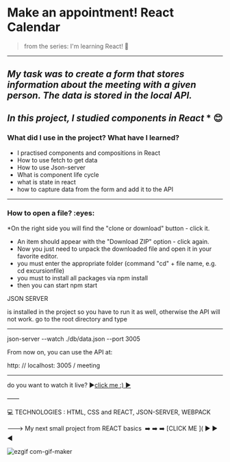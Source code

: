 
<h1> Make an appointment! React Calendar </h1>


>from the series: I'm learning React! :muscle:

----
*<h4>My task was to create a form that stores information about the meeting with a given person. The data is stored in the local API.</h4>*
*In this project, I studied components in React* * :blush:
-------

<h3>What did I use in the project? What have I learned?</h3>

* I practised components and compositions in React
* How to use fetch to get data
* How to use Json-server
* What is component life cycle
* what is state in react
* how to capture data from the form and add it to the API

-----
<h3>How to open a file? :eyes: </h3>

*On the right side you will find the "clone or download" button - click it.
* An item should appear with the "Download ZIP" option - click again.
* Now you just need to unpack the downloaded file and open it in your favorite editor.
* you must enter the appropriate folder (command "cd" + file name, e.g. cd excursionfile)
* you must to install all packages via npm install
* then you can start npm start


JSON SERVER

is installed in the project so you have to run it as well, otherwise the API will not work.
go to the root directory and type

----

json-server --watch ./db/data.json --port 3005



From now on, you can use the API at:

http: // localhost: 3005 / meeting

----

do you want to watch it live?  :arrow_forward:[click me :) :arrow_forward:
]( https://martynakil.github.io/STONE-PAPER-SCISSORS-GAME/game_paper:stone:scissors/index.html )

——


:computer: TECHNOLOGIES : HTML, CSS  and REACT, JSON-SERVER, WEBPACK



———>
My next small project from REACT basics  :arrow_right: :arrow_right: :arrow_right: [CLICK ME ](
▶️ :arrow_forward:   :arrow_backward:



![ezgif com-gif-maker](https://user-images.githubusercontent.com/59742201/106362882-8e767600-6325-11eb-99d3-2c087a1972b6.gif)
